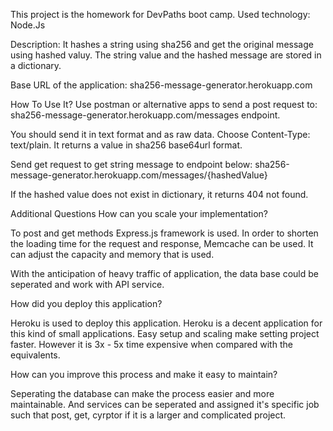 This project is the homework for DevPaths boot camp. 
Used technology: Node.Js

Description: It hashes a string using sha256 and get the original message using hashed valuy. The string value and the hashed message are stored in a dictionary. 

Base URL of the application: sha256-message-generator.herokuapp.com

How To Use It?
Use postman or alternative apps to send a post request to:
sha256-message-generator.herokuapp.com/messages endpoint.

You should send it in text format and as raw data.
Choose Content-Type: text/plain.
It returns a value in sha256 base64url format.

Send get request to get string message to endpoint below:
sha256-message-generator.herokuapp.com/messages/{hashedValue}

If the hashed value does not exist in dictionary, it returns 404 not found.

Additional Questions
How can you scale your implementation?

To post and get methods Express.js framework is used. In order to shorten the loading time for the request and response, Memcache can be used. It can adjust the capacity and memory that is used. 

With the anticipation of heavy traffic of application, the data base could be seperated and work with API service. 

How did you deploy this application? 

Heroku is used to deploy this application.
Heroku is a decent application for this kind of small applications.
Easy setup and scaling make setting project faster.
However it is 3x - 5x time expensive when compared with the equivalents. 

How can you improve this process and make it easy to maintain?

Seperating the database can make the process easier and more maintainable. And services can be seperated and assigned it's specific job such that post, get, cyrptor if it is a larger and complicated project.